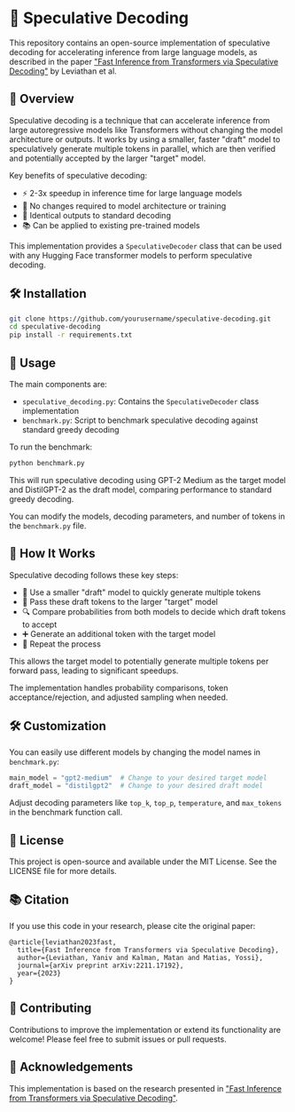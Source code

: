 # 🚀 Speculative Decoding

This repository contains an open-source implementation of speculative decoding for accelerating inference from large language models, as described in the paper ["Fast Inference from Transformers via Speculative Decoding"](https://arxiv.org/abs/2211.17192) by Leviathan et al.

## 🌟 Overview

Speculative decoding is a technique that can accelerate inference from large autoregressive models like Transformers without changing the model architecture or outputs. It works by using a smaller, faster "draft" model to speculatively generate multiple tokens in parallel, which are then verified and potentially accepted by the larger "target" model.

Key benefits of speculative decoding:
- ⚡ 2-3x speedup in inference time for large language models
- 🔧 No changes required to model architecture or training
- 🎯 Identical outputs to standard decoding
- 📚 Can be applied to existing pre-trained models

This implementation provides a `SpeculativeDecoder` class that can be used with any Hugging Face transformer models to perform speculative decoding.

## 🛠️ Installation

```bash
git clone https://github.com/yourusername/speculative-decoding.git
cd speculative-decoding
pip install -r requirements.txt
```

## 🚀 Usage

The main components are:

- `speculative_decoding.py`: Contains the `SpeculativeDecoder` class implementation
- `benchmark.py`: Script to benchmark speculative decoding against standard greedy decoding

To run the benchmark:

```bash
python benchmark.py
```

This will run speculative decoding using GPT-2 Medium as the target model and DistilGPT-2 as the draft model, comparing performance to standard greedy decoding.

You can modify the models, decoding parameters, and number of tokens in the `benchmark.py` file.

## 🧠 How It Works

Speculative decoding follows these key steps:

- 📝 Use a smaller "draft" model to quickly generate multiple tokens
- 🔄 Pass these draft tokens to the larger "target" model 
- 🔍 Compare probabilities from both models to decide which draft tokens to accept
- ➕ Generate an additional token with the target model
- 🔁 Repeat the process

This allows the target model to potentially generate multiple tokens per forward pass, leading to significant speedups.

The implementation handles probability comparisons, token acceptance/rejection, and adjusted sampling when needed.

## 🛠️ Customization

You can easily use different models by changing the model names in `benchmark.py`:

```python
main_model = "gpt2-medium"  # Change to your desired target model
draft_model = "distilgpt2"  # Change to your desired draft model
```

Adjust decoding parameters like `top_k`, `top_p`, `temperature`, and `max_tokens` in the benchmark function call.

## 📜 License

This project is open-source and available under the MIT License. See the LICENSE file for more details.

## 📚 Citation

If you use this code in your research, please cite the original paper:

```
@article{leviathan2023fast,
  title={Fast Inference from Transformers via Speculative Decoding},
  author={Leviathan, Yaniv and Kalman, Matan and Matias, Yossi},
  journal={arXiv preprint arXiv:2211.17192},
  year={2023}
}
```

## 🤝 Contributing

Contributions to improve the implementation or extend its functionality are welcome! Please feel free to submit issues or pull requests.

## 🙏 Acknowledgements

This implementation is based on the research presented in ["Fast Inference from Transformers via Speculative Decoding"](https://arxiv.org/abs/2211.17192). 
